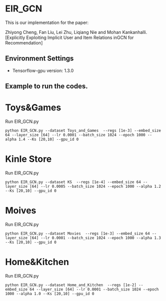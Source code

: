 # EIR_GCN

This is our implementation for the paper:

Zhiyong Cheng, Fan Liu, Lei Zhu, Liqiang Nie and Mohan Kankanhalli. [Explicitly Exploiting Implicit User and Item Relations inGCN for Recommendation]

## Environment Settings
- Tensorflow-gpu version:  1.3.0

## Example to run the codes.
# Toys&Games
Run EIR_GCN.py
```
python EIR_GCN.py --dataset Toys_and_Games  --regs [1e-3] --embed_size 64 --layer_size [64] --lr 0.0001 --batch_size 1024 --epoch 1000 --alpha 1.4 --Ks [20,10] --gpu_id 0
```

# Kinle Store
Run EIR_GCN.py
```
python EIR_GCN.py --dataset KS  --regs [1e-4] --embed_size 64 --layer_size [64] --lr 0.0005 --batch_size 1024 --epoch 1000 --alpha 1.2 --Ks [20,10] --gpu_id 0
```

# Moives
Run EIR_GCN.py
```
python EIR_GCN.py --dataset Movies  --regs [1e-3] --embed_size 64 --layer_size [64] --lr 0.0001 --batch_size 1024 --epoch 1000 --alpha 1.3 --Ks [20,10] --gpu_id 0
```

# Home&Kitchen
Run EIR_GCN.py
```
python EIR_GCN.py --dataset Home_and_Kitchen  --regs [1e-2] --embed_size 64 --layer_size [64] --lr 0.0001 --batch_size 1024 --epoch 1000 --alpha 1.0 --Ks [20,10] --gpu_id 0
```

